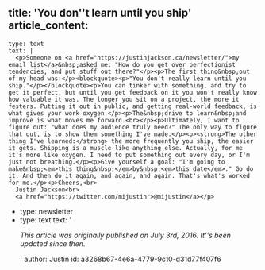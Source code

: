 title: 'You don''t learn until you ship'
article_content:
  -
    type: text
    text: |
      <p>Someone on <a href="https://justinjackson.ca/newsletter/">my email list</a>&nbsp;asked me: "How do you get over perfectionist tendencies, and put stuff out there?"</p><p>The first thing&nbsp;out of my head was:</p><blockquote><p>"You don't really learn until you ship."</p></blockquote><p>You can tinker with something, and try to get it perfect, but until you get feedback on it you won't really know how valuable it was. The longer you sit on a project, the more it festers. Putting it out in public, and getting real-world feedback, is what gives your work oxygen.</p><p>The&nbsp;drive to learn&nbsp;and improve is what moves me forward.<br></p><p>Ultimately, I want to figure out: "what does my audience truly need?" The only way to figure that out, is to show them something I've made.</p><p><strong>The other thing I've learned:</strong> the more frequently you ship, the easier it gets. Shipping is a muscle like anything else. Actually, for me it's more like oxygen. I need to put something out every day, or I'm just not breathing.</p><p>Give yourself a goal: "I'm going to make&nbsp;<em>this thing&nbsp;</em>by&nbsp;<em>this date</em>." Go do it. And then do it again, and again, and again. That's what's worked for me.</p><p>Cheers,<br>
      Justin Jackson<br>
      <a href="https://twitter.com/mijustin">@mijustin</a></p>
  -
    type: newsletter
  -
    type: text
    text: '<p><i>This article was originally published&nbsp;on July 3rd, 2016. It''s been updated since then.</i></p>'
author: Justin
id: a3268b67-4e6a-4779-9c10-d31d77f407f6
